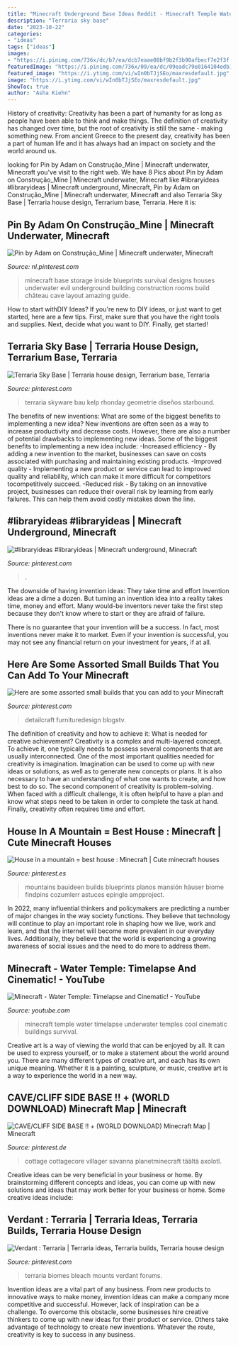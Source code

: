 ```yaml
---
title: "Minecraft Underground Base Ideas Reddit - Minecraft Temple Water Timelapse Underwater Temples Cool Cinematic Buildings Survival"
description: "Terraria sky base"
date: "2023-10-22"
categories:
- "ideas"
tags: ["ideas"]
images:
- "https://i.pinimg.com/736x/dc/b7/ea/dcb7eaae08bf9b2f3b90afbecf7e2f3f.jpg"
featuredImage: "https://i.pinimg.com/736x/09/ea/dc/09eadc79e0164104edb168acc8f3a594.jpg"
featured_image: "https://i.ytimg.com/vi/wIn0bTJjSEo/maxresdefault.jpg"
image: "https://i.ytimg.com/vi/wIn0bTJjSEo/maxresdefault.jpg"
ShowToc: true
author: "Asha Kiehn"
---
```



History of creativity:
Creativity has been a part of humanity for as long as people have been able to think and make things. The definition of creativity has changed over time, but the root of creativity is still the same - making something new. From ancient Greece to the present day, creativity has been a part of human life and it has always had an impact on society and the world around us.

	

		
looking for Pin by Adam on Construção_Mine | Minecraft underwater, Minecraft you've visit to the right web. We have 8 Pics about Pin by Adam on Construção_Mine | Minecraft underwater, Minecraft like #libraryideas #libraryideas | Minecraft underground, Minecraft, Pin by Adam on Construção_Mine | Minecraft underwater, Minecraft and also Terraria Sky Base | Terraria house design, Terrarium base, Terraria. Here it is:
		
    
## Pin By Adam On Construção_Mine | Minecraft Underwater, Minecraft

<img loading=lazy src="https://i.pinimg.com/736x/f7/fb/a2/f7fba21f60bf4f08ae2df32fb6bc0b4f.jpg" onerror="this.onerror=null;this.src='https://tse1.mm.bing.net/th?id=OIP.tVVldCCXBkaAlnlN7L4RAgHaF7&amp;pid=15.1';" alt="Pin by Adam on Construção_Mine | Minecraft underwater, Minecraft">

_Source: nl.pinterest.com_

>minecraft base storage inside blueprints survival designs houses underwater evil underground building construction rooms build château cave layout amazing guide. 

	

How to start withDIY Ideas?
If you're new to DIY ideas, or just want to get started, here are a few tips. First, make sure that you have the right tools and supplies. Next, decide what you want to DIY. Finally, get started!

    
## Terraria Sky Base | Terraria House Design, Terrarium Base, Terraria

<img loading=lazy src="https://i.pinimg.com/736x/0c/2b/73/0c2b73286ca362520aa60c7773dfc0d2.jpg" onerror="this.onerror=null;this.src='https://tse2.mm.bing.net/th?id=OIP.E7OcaCp6y-4lJGykvtl9OQHaLO&amp;pid=15.1';" alt="Terraria Sky Base | Terraria house design, Terrarium base, Terraria">

_Source: pinterest.com_

>terraria skyware bau kelp rhonday geometrie diseños starbound. 

	

The benefits of new inventions: What are some of the biggest benefits to implementing a new idea?
New inventions are often seen as a way to increase productivity and decrease costs. However, there are also a number of potential drawbacks to implementing new ideas. Some of the biggest benefits to implementing a new idea include: 
-Increased efficiency - By adding a new invention to the market, businesses can save on costs associated with purchasing and maintaining existing products. 
-Improved quality - Implementing a new product or service can lead to improved quality and reliability, which can make it more difficult for competitors tocompetitively succeed. 
-Reduced risk - By taking on an innovative project, businesses can reduce their overall risk by learning from early failures. This can help them avoid costly mistakes down the line.

    
## #libraryideas #libraryideas | Minecraft Underground, Minecraft

<img loading=lazy src="https://i.pinimg.com/736x/27/2e/d2/272ed2e611f2243c2a17318bc928f636.jpg" onerror="this.onerror=null;this.src='https://tse4.mm.bing.net/th?id=OIP.sZJhIG2U_TiUCqzy3qj4BAHaFj&amp;pid=15.1';" alt="#libraryideas #libraryideas | Minecraft underground, Minecraft">

_Source: pinterest.com_

>. 

	

The downside of having invention ideas: They take time and effort
Invention ideas are a dime a dozen. But turning an invention idea into a reality takes time, money and effort.
Many would-be inventors never take the first step because they don't know where to start or they are afraid of failure.

There is no guarantee that your invention will be a success. In fact, most inventions never make it to market. Even if your invention is successful, you may not see any financial return on your investment for years, if at all.

    
## Here Are Some Assorted Small Builds That You Can Add To Your Minecraft

<img loading=lazy src="https://i.pinimg.com/736x/09/ea/dc/09eadc79e0164104edb168acc8f3a594.jpg" onerror="this.onerror=null;this.src='https://tse2.mm.bing.net/th?id=OIP.GNKONDWWB4k2SfDbi2oSCAHaE8&amp;pid=15.1';" alt="Here are some assorted small builds that you can add to your Minecraft">

_Source: pinterest.com_

>detailcraft furnituredesign blogstv. 

	

The definition of creativity and how to achieve it: What is needed for creative achievement?
Creativity is a complex and multi-layered concept. To achieve it, one typically needs to possess several components that are usually interconnected. One of the most important qualities needed for creativity is imagination. Imagination can be used to come up with new ideas or solutions, as well as to generate new concepts or plans. It is also necessary to have an understanding of what one wants to create, and how best to do so. The second component of creativity is problem-solving. When faced with a difficult challenge, it is often helpful to have a plan and know what steps need to be taken in order to complete the task at hand. Finally, creativity often requires time and effort.

    
## House In A Mountain = Best House : Minecraft | Cute Minecraft Houses

<img loading=lazy src="https://i.pinimg.com/736x/b3/d0/a4/b3d0a4929fa9e217f49bb38e6439b996.jpg" onerror="this.onerror=null;this.src='https://tse1.mm.bing.net/th?id=OIP.qkgo7WRIvCLg9YZNflGnFgHaGE&amp;pid=15.1';" alt="House in a mountain = best house : Minecraft | Cute minecraft houses">

_Source: pinterest.es_

>mountains bauideen builds blueprints planos mansión häuser biome findpins cozumlerr astuces epingle ampproject. 

	

In 2022, many influential thinkers and policymakers are predicting a number of major changes in the way society functions. They believe that technology will continue to play an important role in shaping how we live, work and learn, and that the internet will become more prevalent in our everyday lives. Additionally, they believe that the world is experiencing a growing awareness of social issues and the need to do more to address them.

    
## Minecraft - Water Temple: Timelapse And Cinematic! - YouTube

<img loading=lazy src="https://i.ytimg.com/vi/wIn0bTJjSEo/maxresdefault.jpg" onerror="this.onerror=null;this.src='https://tse1.mm.bing.net/th?id=OIP.2TXCeSNkOprMxeNQ80QjtwHaEK&amp;pid=15.1';" alt="Minecraft - Water Temple: Timelapse and Cinematic! - YouTube">

_Source: youtube.com_

>minecraft temple water timelapse underwater temples cool cinematic buildings survival. 

	

Creative art is a way of viewing the world that can be enjoyed by all. It can be used to express yourself, or to make a statement about the world around you. There are many different types of creative art, and each has its own unique meaning. Whether it is a painting, sculpture, or music, creative art is a way to experience the world in a new way.

    
## CAVE/CLIFF SIDE BASE !! + (WORLD DOWNLOAD) Minecraft Map | Minecraft

<img loading=lazy src="https://i.pinimg.com/736x/66/78/11/6678119523cde148dbc78169c1dec766.jpg" onerror="this.onerror=null;this.src='https://tse4.mm.bing.net/th?id=OIP.eHiMaJQmO0ZyEk79rMfMNAHaEK&amp;pid=15.1';" alt="CAVE/CLIFF SIDE BASE !! + (WORLD DOWNLOAD) Minecraft Map | Minecraft">

_Source: pinterest.de_

>cottage cottagecore villager savanna planetminecraft täältä axolotl. 

	

Creative ideas can be very beneficial in your business or home. By brainstorming different concepts and ideas, you can come up with new solutions and ideas that may work better for your business or home. Some creative ideas include:

    
## Verdant : Terraria | Terraria Ideas, Terraria Builds, Terraria House Design

<img loading=lazy src="https://i.pinimg.com/736x/dc/b7/ea/dcb7eaae08bf9b2f3b90afbecf7e2f3f.jpg" onerror="this.onerror=null;this.src='https://tse3.mm.bing.net/th?id=OIP.gSdKo_k1jWXvVHpSq8K2eQHaF5&amp;pid=15.1';" alt="Verdant : Terraria | Terraria ideas, Terraria builds, Terraria house design">

_Source: pinterest.com_

>terraria biomes bleach mounts verdant forums. 

	

Invention ideas are a vital part of any business. From new products to innovative ways to make money, invention ideas can make a company more competitive and successful. However, lack of inspiration can be a challenge. To overcome this obstacle, some businesses hire creative thinkers to come up with new ideas for their product or service. Others take advantage of technology to create new inventions. Whatever the route, creativity is key to success in any business.

